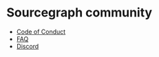 # Sourcegraph community

- [Code of Conduct](code_of_conduct.md)
- [FAQ](faq.md)
- [Discord](https://discord.gg/s2qDtYGnAE)
